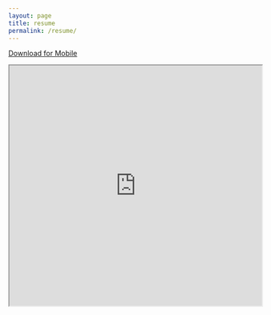 ```yaml
---
layout: page
title: resume
permalink: /resume/
---
```


[Download for Mobile](https://drive.google.com/file/d/0B1dUInJge_OMZ3JBclBBR1BmNDA/preview)
<iframe src="https://drive.google.com/file/d/0B1dUInJge_OMZ3JBclBBR1BmNDA/preview" width="100%" height="480"></iframe>